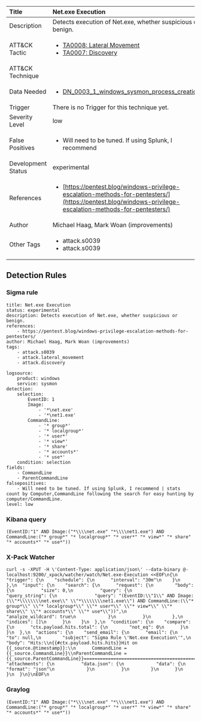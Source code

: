 | Title                | Net.exe Execution                                                                                                                                                 |
|:---------------------|:------------------------------------------------------------------------------------------------------------------------------------------------------------|
| Description          | Detects execution of Net.exe, whether suspicious or benign.                                                                                                                                           |
| ATT&amp;CK Tactic    | <ul><li>[TA0008: Lateral Movement](https://attack.mitre.org/tactics/TA0008)</li><li>[TA0007: Discovery](https://attack.mitre.org/tactics/TA0007)</li></ul>  |
| ATT&amp;CK Technique | <ul></ul>                             |
| Data Needed          | <ul><li>[DN_0003_1_windows_sysmon_process_creation](../Data_Needed/DN_0003_1_windows_sysmon_process_creation.md)</li></ul>                                                         |
| Trigger              |  There is no Trigger for this technique yet.  |
| Severity Level       | low                                                                                                                                                 |
| False Positives      | <ul><li>Will need to be tuned. If using Splunk, I recommend | stats count by Computer,CommandLine following the search for easy hunting by computer/CommandLine.</li></ul>                                                                  |
| Development Status   | experimental                                                                                                                                                |
| References           | <ul><li>[https://pentest.blog/windows-privilege-escalation-methods-for-pentesters/](https://pentest.blog/windows-privilege-escalation-methods-for-pentesters/)</li></ul>                                                          |
| Author               | Michael Haag, Mark Woan (improvements)                                                                                                                                                |
| Other Tags           | <ul><li>attack.s0039</li><li>attack.s0039</li></ul> | 

## Detection Rules

### Sigma rule

```
title: Net.exe Execution
status: experimental
description: Detects execution of Net.exe, whether suspicious or benign.
references:
    - https://pentest.blog/windows-privilege-escalation-methods-for-pentesters/
author: Michael Haag, Mark Woan (improvements)
tags:
    - attack.s0039
    - attack.lateral_movement
    - attack.discovery

logsource:
    product: windows
    service: sysmon
detection:
    selection:
        EventID: 1
        Image:
            - '*\net.exe'
            - '*\net1.exe'
        CommandLine:
            - '* group*'
            - '* localgroup*'
            - '* user*'
            - '* view*'
            - '* share'
            - '* accounts*'
            - '* use*'
    condition: selection
fields:
    - CommandLine
    - ParentCommandLine
falsepositives:
    - Will need to be tuned. If using Splunk, I recommend | stats count by Computer,CommandLine following the search for easy hunting by computer/CommandLine.
level: low

```





### Kibana query

```
(EventID:"1" AND Image:("*\\\\net.exe" "*\\\\net1.exe") AND CommandLine:("* group*" "* localgroup*" "* user*" "* view*" "* share" "* accounts*" "* use*"))
```





### X-Pack Watcher

```
curl -s -XPUT -H \'Content-Type: application/json\' --data-binary @- localhost:9200/_xpack/watcher/watch/Net.exe-Execution <<EOF\n{\n  "trigger": {\n    "schedule": {\n      "interval": "30m"\n    }\n  },\n  "input": {\n    "search": {\n      "request": {\n        "body": {\n          "size": 0,\n          "query": {\n            "query_string": {\n              "query": "(EventID:\\"1\\" AND Image:(\\"*\\\\\\\\net.exe\\" \\"*\\\\\\\\net1.exe\\") AND CommandLine:(\\"* group*\\" \\"* localgroup*\\" \\"* user*\\" \\"* view*\\" \\"* share\\" \\"* accounts*\\" \\"* use*\\"))",\n              "analyze_wildcard": true\n            }\n          }\n        },\n        "indices": []\n      }\n    }\n  },\n  "condition": {\n    "compare": {\n      "ctx.payload.hits.total": {\n        "not_eq": 0\n      }\n    }\n  },\n  "actions": {\n    "send_email": {\n      "email": {\n        "to": null,\n        "subject": "Sigma Rule \'Net.exe Execution\'",\n        "body": "Hits:\\n{{#ctx.payload.hits.hits}}Hit on {{_source.@timestamp}}:\\n      CommandLine = {{_source.CommandLine}}\\nParentCommandLine = {{_source.ParentCommandLine}}================================================================================\\n{{/ctx.payload.hits.hits}}",\n        "attachments": {\n          "data.json": {\n            "data": {\n              "format": "json"\n            }\n          }\n        }\n      }\n    }\n  }\n}\nEOF\n
```





### Graylog

```
(EventID:"1" AND Image:("*\\\\net.exe" "*\\\\net1.exe") AND CommandLine:("* group*" "* localgroup*" "* user*" "* view*" "* share" "* accounts*" "* use*"))
```

